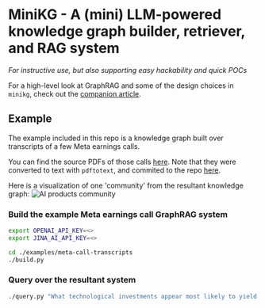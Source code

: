 # MiniKG - A (mini) LLM-powered knowledge graph builder, retriever, and RAG system

*For instructive use, but also supporting easy hackability and quick POCs*

For a high-level look at GraphRAG and some of the design choices in `minikg`, check out the [companion article](https://blacktuskdata.com/graphrag_overview.html).


## Example

The example included in this repo is a knowledge graph built over transcripts of a few Meta earnings calls.

You can find the source PDFs of those calls [here](https://investor.fb.com/financials/default.aspx).
Note that they were converted to text with `pdftotext`, and commited to the repo [here](./examples/meta-call-transcripts/txts).

Here is a visualization of one 'community' from the resultant knowledge graph:
![AI products community](./examples/meta-call-transcripts/community-3.png "AI products")


### Build the example Meta earnings call GraphRAG system

```sh
export OPENAI_API_KEY=<>
export JINA_AI_API_KEY=<>
```

```sh
cd ./examples/meta-call-transcripts
./build.py
```

### Query over the resultant system

```sh
./query.py "What technological investments appear most likely to yield profit for Meta in 2025?"
```
